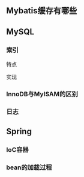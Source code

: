 ## Mybatis缓存有哪些

## MySQL

### 索引

特点

实现

### InnoDB与MyISAM的区别

### 日志

## Spring

### IoC容器

### bean的加载过程

